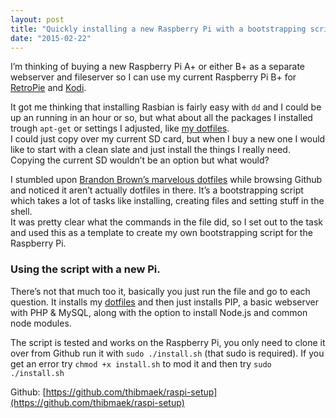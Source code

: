 ```yaml
---
layout: post
title: "Quickly installing a new Raspberry Pi with a bootstrapping script"
date: "2015-02-22"
---
```


I’m thinking of buying a new Raspberry Pi A+ or either B+ as a separate webserver and fileserver so I can use my current Raspberry Pi B+ for [RetroPie](https://blog.petrockblock.com/retropie/) and [Kodi](https://kodi.tv/).

It got me thinking that installing Rasbian is fairly easy with `dd` and I could be up an running in an hour or so, but what about all the packages I installed trough `apt-get` or settings I adjusted, like [my dotfiles](https://blog.thibmaekelbergh.be/2015/02/23/supercharging-the-raspberry-pi-for-terminal.html).  
I could just copy over my current SD card, but when I buy a new one I would like to start with a clean slate and just install the things I really need.  
Copying the current SD wouldn’t be an option but what would?

I stumbled upon [Brandon Brown’s marvelous dotfiles](https://github.com/brandonb927/dotfiles) while browsing Github and noticed it aren’t actually dotfiles in there. It’s a bootstrapping script which takes a lot of tasks like installing, creating files and setting stuff in the shell.  
It was pretty clear what the commands in the file did, so I set out to the task and used this as a template to create my own bootstrapping script for the Raspberry Pi.

### Using the script with a new Pi.

There’s not that much too it, basically you just run the file and go to each question.
It installs my [dotfiles](https://github.com/thibmaek/raspi-dotfiles) and then just installs PIP, a basic webserver with PHP & MySQL, along with the option to install Node.js and common node modules.

The script is tested and works on the Raspberry Pi, you only need to clone it over from Github run it with `sudo ./install.sh` (that sudo is required).
If you get an error try `chmod +x install.sh` to mod it and then try `sudo ./install.sh`

Github: [https://github.com/thibmaek/raspi-setup](https://github.com/thibmaek/raspi-setup)
